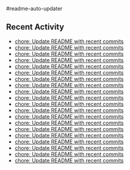 #readme-auto-updater

## Recent Activity
<!-- LATEST_COMMITS:START -->
- [chore: Update README with recent commits](https://github.com/NEO1717/readme-auto-updater/commit/53e689b0ff2f2a3ef4af00aa93ef1643aaa8130b)
- [chore: Update README with recent commits](https://github.com/NEO1717/readme-auto-updater/commit/2644443dce35599d5b80afcb8cb51120f58626e7)
- [chore: Update README with recent commits](https://github.com/NEO1717/readme-auto-updater/commit/72c1564e7a89580d9483ffcb0247a94cd4c9fefc)
- [chore: Update README with recent commits](https://github.com/NEO1717/readme-auto-updater/commit/a6f73e11bda6b08c0a3ecfb34f101cf331c16fd9)
- [chore: Update README with recent commits](https://github.com/NEO1717/readme-auto-updater/commit/a28afef9c210beb73ca7cddb8b7b373d47b59142)
- [chore: Update README with recent commits](https://github.com/NEO1717/readme-auto-updater/commit/67b30f4522bcef679c48c90388ac622f8b21286d)
- [chore: Update README with recent commits](https://github.com/NEO1717/readme-auto-updater/commit/9ff23822dccadcd740a3af258668739bbe5fcd95)
- [chore: Update README with recent commits](https://github.com/NEO1717/readme-auto-updater/commit/dc26b0e0cc3fc3c2de9837636625ebfca21d1ef1)
- [chore: Update README with recent commits](https://github.com/NEO1717/readme-auto-updater/commit/1aca9fe4ed0e3278c62171f6bf20a7017840ead6)
- [chore: Update README with recent commits](https://github.com/NEO1717/readme-auto-updater/commit/867c209cfa3b112e5d41d9ec672bc1595dda08e5)
- [chore: Update README with recent commits](https://github.com/NEO1717/readme-auto-updater/commit/0398dc9890c365e99375fb36a461ece85a55504b)
- [chore: Update README with recent commits](https://github.com/NEO1717/readme-auto-updater/commit/30607874311fa25b9b9a5de1908dd2cb7dd15d13)
- [chore: Update README with recent commits](https://github.com/NEO1717/readme-auto-updater/commit/ad941e7796b412a4d9c3f28e7dcd984053a6eb1d)
- [chore: Update README with recent commits](https://github.com/NEO1717/readme-auto-updater/commit/b3e61fc06d1bbefb38fea4f42ec3acfc684951c7)
- [chore: Update README with recent commits](https://github.com/NEO1717/readme-auto-updater/commit/56860b801193d829fdddf95592cf3993fdf794f2)
- [chore: Update README with recent commits](https://github.com/NEO1717/readme-auto-updater/commit/161325cd2c61d9686a39f4f6c42b9ac60acae250)
- [chore: Update README with recent commits](https://github.com/NEO1717/readme-auto-updater/commit/4fcd9d51500bd4502b3a2f772a836c073e7060c1)
- [chore: Update README with recent commits](https://github.com/NEO1717/readme-auto-updater/commit/a4c542087f371395ed4555aaf286b88c5dcbd40c)
- [chore: Update README with recent commits](https://github.com/NEO1717/readme-auto-updater/commit/daf2c467f637bc65cdd5ed9bfc9549a86ee9b6af)
- [chore: Update README with recent commits](https://github.com/NEO1717/readme-auto-updater/commit/6a127fd894cae362fb53c139586deca455369d2e)
<!-- LATEST_COMMITS:END -->

